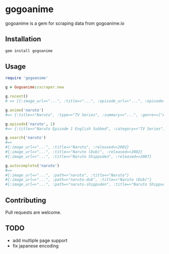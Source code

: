 # gogoanime

gogoanime is a gem for scraping data from gogoanime.io

## Installation


```bash
gem install gogoanime
```

## Usage

```ruby
require 'gogoanime'

g = Gogoanime::scraper.new

g.recent()
# => [{:image_url=>"...", :title=>"...", :episode_url=>"...", :episode=>1, :anime_path=>"..."}, ...]

g.anime('naruto')
#=> {:title=>"Naruto", :type=>"TV Series", :summary=>"...", :genre=>["Action", "Comedy", "Martial Arts", "Shounen", "Super Power"], :released=>2002, :status=>"Completed", :other_names=>["ナルト"], :image_url=>"...", :episodes=>"220"}

g.episode('naruto', 1)
#=> {:title=>"Naruto Episode 1 English Subbed", :category=>"TV Series", :info=>"Naruto", :number=>1, :sources=>[...]}

g.search('naruto')
#=>
#{:image_url=>"...", :title=>"Naruto", :released=>2002}
#{:image_url=>"...", :title=>"Naruto (Dub)", :released=>2002}
#{:image_url=>"...", :title=>"Naruto Shippuden", :released=>2007}

g.autocomplete('naruto')
#=>
#{:image_url=>"...", :path=>"naruto", :title=>"Naruto"}
#{:image_url=>"...", :path=>"naruto-dub", :title=>"Naruto (Dub)"}
#{:image_url=>"...", :path=>"naruto-shippuden", :title=>"Naruto Shippuden"}
```

## Contributing
Pull requests are welcome.

## TODO
* add multiple page support
* fix japanese encoding